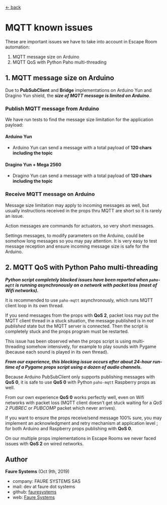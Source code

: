 ﻿[<- back](README.md)

# MQTT known issues
These are important issues we have to take into account in Escape Room automation:
1. MQTT message size on Arduino
2. MQTT QoS with Python Paho multi-threading

## 1. MQTT message size on Arduino

Due to **PubSubClient** and **Bridge** implementations on Arduino Yun and Dragino Yun shield, the ***size of MQTT message is limited on Arduino***.
### Publish MQTT message from Arduino


We have run tests to find the message size limitation for the application payload:

#### Arduino Yun
* Arduino Yun can send a message with a total payload of **120 chars including the topic**

#### Dragino Yun + Mega 2560
* Dragino Yun can send a message with a total payload of **120 chars including the topic**

### Receive MQTT message on Arduino
Message size limitation may apply to incoming messages as well, but usually instructions received in the props thru MQTT are short so it is rarely an issue.

Action messages are commands for actuators, so very short messages.

Settings messages, to modify parameters on the Arduino, could be somehow long messages so you may pay attention. It is very easy to test message reception and ensure incoming message size is safe for the Arduino.

## 2. MQTT QoS with Python Paho multi-threading

***Python script completely blocked issues have been reported when `paho-mqtt` is running asynchronously on a network with packet loss (most of Wifi networks).***

It is recommended to use `paho-mqtt` asynchronously, which runs MQTT client loop in its own thread.

If you send messages from the props with **QoS 2**, packet loss may put the MQTT client thread in a stuck situation, the message published is in *not published* state but the MQTT server is connected. Then the script is completely stuck and the props program must be restarted.

This issue has been observed when the props script is using multi-threading somehow intensively, for example to play sounds with Pygame (because each sound is played in its own thread).

***From our experience, this blocking issue occurs after about 24-hour run-time of a Pygame props script using a dozen of audio channels.***

Because Arduino PubSubClient only supports publishing messages with **QoS 0**, it is safe to use **QoS 0** with Python `paho-mqtt` Raspberry props as well. 

From our own experience **QoS 0** works perfectly well, even on Wifi networks with packet loss (MQTT client doesn't get stuck waiting for a *QoS 2 PUBREC* or *PUBCOMP* packet which never arrives).

If you want to ensure the props receive/send message 100% sure, you may implement an acknowledgment and retry mechanism at application level ; for both Arduino and Raspberry props publishing with **QoS 0**.

On our multiple props implementations in Escape Rooms we never faced issues with **QoS 2** on wired networks.


## Author

**Faure Systems** (Oct 9th, 2019)
* company: FAURE SYSTEMS SAS
* mail: dev at faure dot systems
* github: <a href="https://github.com/fauresystems?tab=repositories" target="_blank">fauresystems</a>
* web: <a href="https://faure.systems/" target="_blank">Faure Systems</a>